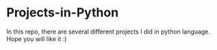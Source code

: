 # Projects-in-Python

In this repo, there are several different projects I did in python language.
Hope you will like it :)

